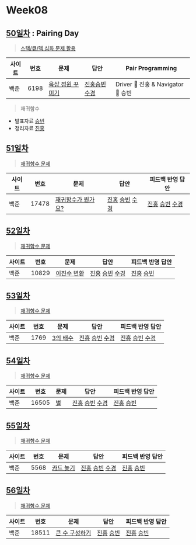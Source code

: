 # Week08

## [50일차](Day50) : Pairing Day

> [스택/큐/덱 심화 문제 활용](https://www.acmicpc.net/group/workbook/view/9797/30521)

| 사이트 | 번호 | 문제                 | 답안                | Pair Programming    |
| ------ | ---- | -------------------- | ------------------- | ------------------- |
| 백준   | 6198 | [옥상 정원 꾸미기](https://www.acmicpc.net/problem/6198) | [진홍승빈](Day50/boj6198_kjhwsb.java) [수경](https://github.com/sukyeongh/Algorithm/blob/master/20210421/boj6198_hsk.js) | Driver 🚗 진홍 & Navigator 🧭 승빈 |

> 재귀함수
* 발표자료 [승빈](reference/wsb.pdf)
* 정리자료 [진홍](reference/kjh.pdf)

## [51일차](Day51)

> [재귀함수 문제](https://www.acmicpc.net/group/workbook/view/9797/30524)

| 사이트 | 번호 | 문제                 | 답안                | 피드백 반영 답안    |
| ------ | ---- | -------------------- | ------------------- | ------------------- |
| 백준   | 17478    | [재귀함수가 뭔가요?](https://www.acmicpc.net/problem/17478) | [진홍](Day51/boj17478_kjh.java) [승빈](Day51/boj17478_wsb.java) [수경](https://github.com/sukyeongh/Algorithm/blob/master/20210423/boj17478_hsk.js)| [진홍](Day51/boj17478_kjh.java) [승빈](Day51/boj17478_wsb.java) [수경](https://github.com/sukyeongh/Algorithm/blob/master/20210423/boj17478_hsk%20_fb.js)|

## [52일차](Day52)

> [재귀함수 문제](https://www.acmicpc.net/group/workbook/view/9797/30607)

| 사이트 | 번호 | 문제                 | 답안                | 피드백 반영 답안    |
| ------ | ---- | -------------------- | ------------------- | ------------------- |
| 백준   | 10829 | [이진수 변환](https://www.acmicpc.net/problem/10829) | [진홍](Day52/boj10829_kjh.java) [승빈](Day52/boj10829_wsb.java) [수경](https://github.com/sukyeongh/Algorithm/blob/master/20210422/boj10829_hsk.js) | [진홍](Day52/boj10829_kjh.java) [승빈](Day52/boj10829_wsb_fb.java) |

## [53일차](Day53)

> [재귀함수 문제](https://www.acmicpc.net/group/workbook/view/9797/30631)

| 사이트 | 번호 | 문제                 | 답안                | 피드백 반영 답안    |
| ------ | ---- | -------------------- | ------------------- | ------------------- |
| 백준   | 1769    | [3의 배수](https://www.acmicpc.net/problem/1769) | [진홍](Day53/boj1769_kjh.java) [승빈](Day53/boj1769_wsb.java) [수경](https://github.com/sukyeongh/Algorithm/blob/master/20210424/boj1769_hsk.js) | [진홍](Day53/boj1769_kjh.java) [승빈](Day53/boj1769_wsb_fb.java) [수경](https://github.com/sukyeongh/Algorithm/blob/master/20210424/boj1769_hsk_fb.js)|

## [54일차](Day54)

> [재귀함수 문제](https://www.acmicpc.net/group/workbook/view/9797/30701)

| 사이트 | 번호 | 문제                 | 답안                | 피드백 반영 답안    |
| ------ | ---- | -------------------- | ------------------- | ------------------- |
| 백준   | 16505 | [별](https://www.acmicpc.net/problem/16505) | [진홍](Day54/boj16505_kjh.java) [승빈](Day54/boj16505_wsb.java) [수경](https://github.com/sukyeongh/Algorithm/blob/master/20210425/boj16505_hsk.js) | [진홍](Day54/boj16505_kjh_fb.java) [승빈](Day54/boj16505_wsb.java) |

## [55일차](Day55)

> [재귀함수 문제](https://www.acmicpc.net/group/workbook/view/9797/30720)

| 사이트 | 번호 | 문제                 | 답안                | 피드백 반영 답안    |
| ------ | ---- | -------------------- | ------------------- | ------------------- |
| 백준   | 5568    | [카드 놓기](https://www.acmicpc.net/problem/5568) | [진홍](Day55/boj5568_kjh.java) [승빈](Day55/boj5568_wsb.java) [수경](https://github.com/sukyeongh/Algorithm/blob/master/20210427/boj5568_hsk.js) | [진홍](Day55/boj5568_kjh_fb.java) [승빈](Day55/boj5568_wsb_fb.java) |

## [56일차](Day56)

> [재귀함수 문제](https://www.acmicpc.net/group/workbook/view/9797/30751)

| 사이트 | 번호 | 문제                 | 답안                | 피드백 반영 답안    |
| ------ | ---- | -------------------- | ------------------- | ------------------- |
| 백준   | 18511 | [큰 수 구성하기](https://www.acmicpc.net/problem/18511) | [진홍](Day56/boj18511_kjh.java) [승빈](Day56/boj18511_wsb.java) | [진홍](Day56/boj18511_kjh_fb.java) [승빈](Day56/boj18511_wsb_fb.java) |
